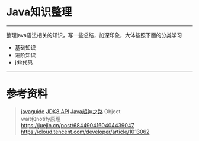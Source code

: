 # Java知识整理
---
整理java语法相关的知识，写一些总结，加深印象，大体按照下面的分类学习
+ 基础知识
+ 进阶知识
+ jdk代码

---
# 参考资料<br>
> [javaguide](https://snailclimb.gitee.io/javaguide/)
> [JDK8 API](https://docs.oracle.com/javase/8/docs/api/)
> [Java超神之路](https://hollischuang.gitee.io/tobetopjavaer/#/menu)
> Object<br>
wait和notify原理<br>
https://juejin.cn/post/6844904160404439047<br>
https://cloud.tencent.com/developer/article/1013062<br>